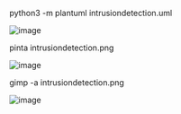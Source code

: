 python3 -m plantuml intrusiondetection.uml

![image](https://user-images.githubusercontent.com/70520853/166166399-e0dd02b3-2806-40d5-8be9-671c2747bcf6.png)



pinta intrusiondetection.png

![image](https://user-images.githubusercontent.com/70520853/166166905-6d91f692-6f9f-425e-b2d0-890e09c6969a.png)



gimp -a intrusiondetection.png

![image](https://user-images.githubusercontent.com/70520853/166166968-f7a4b73c-2fa3-4c7c-8b4f-ff4f26e0cf97.png)

